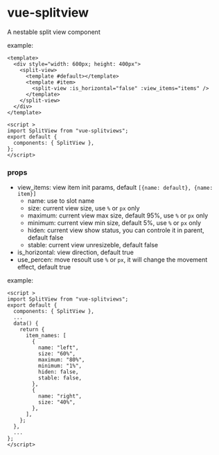 # vue-splitview
  A nestable split view component
  
example:
```
<template>
  <div style="width: 600px; height: 400px">
    <split-view>
      <template #default></template>
      <template #item>
        <split-view :is_horizontal="false" :view_items="items" />
      </template>
    </split-view>
  </div>
</template>

<script >
import SplitView from "vue-splitviews";
export default {
  components: { SplitView },
};
</script>
```

### props

* view_items: view item init params, default `[{name: default}, {name: item}]`
    * name: use to slot name
    * size: current view size, use `%` or `px` only
    * maximum: current view max size, default 95%, use `%` or `px` only
    * minimum: current view min size, default 5%, use `%` or `px` only
    * hiden: current view show status, you can controle it in parent, default false
    * stable: current view unresizeble, default false
* is_horizontal: view direction, default true
* use_percen: move resoult use `%` or `px`, it will change the movement effect, default true


example:
```
<script >
import SplitView from "vue-splitviews";
export default {
  components: { SplitView },
  ...
  data() {
    return {
      item_names: [
        {
          name: "left",
          size: "60%",
          maximum: "80%",
          minimum: "1%",
          hiden: false,
          stable: false,
        },
        {
          name: "right",
          size: "40%",
        },
      ],
    };
  },
  ...
};
</script>
```